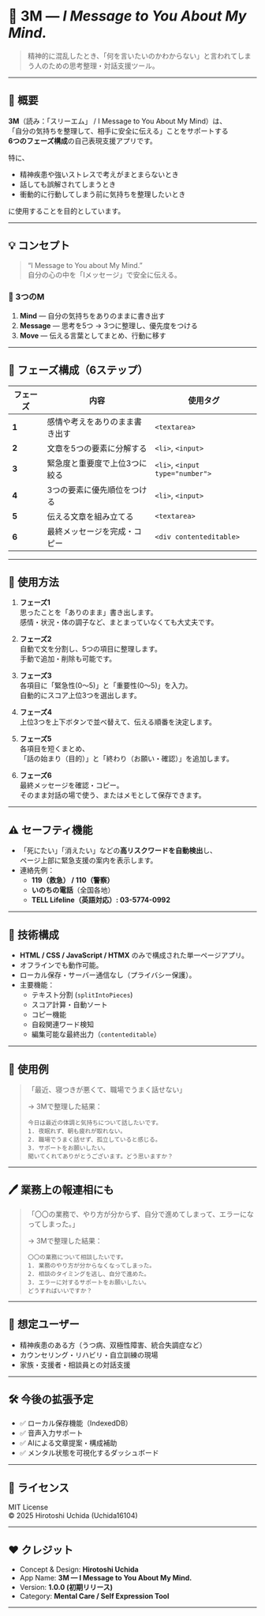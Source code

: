 # 🧠 3M — *I Message to You About My Mind.*

> 精神的に混乱したとき、「何を言いたいのかわからない」と言われてしまう人のための思考整理・対話支援ツール。

---

## 🌱 概要

**3M**（読み：「スリーエム」 / I Message to You About My Mind）は、  
「自分の気持ちを整理して、相手に安全に伝える」ことをサポートする  
**6つのフェーズ構成**の自己表現支援アプリです。

特に、  
- 精神疾患や強いストレスで考えがまとまらないとき  
- 話しても誤解されてしまうとき  
- 衝動的に行動してしまう前に気持ちを整理したいとき  

に使用することを目的としています。

---

## 💡 コンセプト

> “I Message to You about My Mind.”  
> 自分の心の中を「Iメッセージ」で安全に伝える。

### 🧭 3つのM
1. **Mind** — 自分の気持ちをありのままに書き出す  
2. **Message** — 思考を5つ → 3つに整理し、優先度をつける  
3. **Move** — 伝える言葉としてまとめ、行動に移す  

---

## 🧩 フェーズ構成（6ステップ）

| フェーズ | 内容 | 使用タグ |
|-----------|-------|-----------|
| **1** | 感情や考えをありのまま書き出す | `<textarea>` |
| **2** | 文章を5つの要素に分解する | `<li>`, `<input>` |
| **3** | 緊急度と重要度で上位3つに絞る | `<li>`, `<input type="number">` |
| **4** | 3つの要素に優先順位をつける | `<li>`, `<input>` |
| **5** | 伝える文章を組み立てる | `<textarea>` |
| **6** | 最終メッセージを完成・コピー | `<div contenteditable>` |

---

## 🧠 使用方法

1. **フェーズ1**  
   思ったことを「ありのまま」書き出します。  
   感情・状況・体の調子など、まとまっていなくても大丈夫です。

2. **フェーズ2**  
   自動で文を分割し、5つの項目に整理します。  
   手動で追加・削除も可能です。

3. **フェーズ3**  
   各項目に「緊急性(0〜5)」と「重要性(0〜5)」を入力。  
   自動的にスコア上位3つを選出します。

4. **フェーズ4**  
   上位3つを上下ボタンで並べ替えて、伝える順番を決定します。

5. **フェーズ5**  
   各項目を短くまとめ、  
   「話の始まり（目的）」と「終わり（お願い・確認）」を追加します。

6. **フェーズ6**  
   最終メッセージを確認・コピー。  
   そのまま対話の場で使う、またはメモとして保存できます。

---

## ⚠️ セーフティ機能

- 「死にたい」「消えたい」などの**高リスクワードを自動検出**し、  
  ページ上部に緊急支援の案内を表示します。  
- 連絡先例：  
  - **119（救急） / 110（警察）**  
  - **いのちの電話**（全国各地）  
  - **TELL Lifeline（英語対応）: 03-5774-0992**

---

## 🧩 技術構成

- **HTML / CSS / JavaScript / HTMX** のみで構成された単一ページアプリ。  
- オフラインでも動作可能。  
- ローカル保存・サーバー通信なし（プライバシー保護）。  
- 主要機能：
  - テキスト分割 (`splitIntoPieces`)
  - スコア計算・自動ソート
  - コピー機能
  - 自殺関連ワード検知
  - 編集可能な最終出力（`contenteditable`）

---

## 💬 使用例

> 「最近、寝つきが悪くて、職場でうまく話せない」  
>  
> → 3Mで整理した結果：
>
> ```
> 今日は最近の体調と気持ちについて話したいです。
> 1. 夜眠れず、朝も疲れが取れない。
> 2. 職場でうまく話せず、孤立していると感じる。
> 3. サポートをお願いしたい。
> 聞いてくれてありがとうございます。どう思いますか？
> ```

---

## 🖊️ 業務上の報連相にも

> 「〇〇の業務で、やり方が分からず、自分で進めてしまって、エラーになってしまった。」
>
> → 3Mで整理した結果：
>
> ```
> 〇〇の業務について相談したいです。
> 1. 業務のやり方が分からなくなってしまった。
> 2. 相談のタイミングを逃し、自分で進めた。
> 3. エラーに対するサポートをお願いしたい。
> どうすればいいですか？
> ```

---

## 👥 想定ユーザー

- 精神疾患のある方（うつ病、双極性障害、統合失調症など）
- カウンセリング・リハビリ・自立訓練の現場
- 家族・支援者・相談員との対話支援

---

## 🛠 今後の拡張予定

- ✅ ローカル保存機能（IndexedDB）
- ✅ 音声入力サポート
- ✅ AIによる文章提案・構成補助
- ✅ メンタル状態を可視化するダッシュボード

---

## 📜 ライセンス

MIT License  
© 2025 Hirotoshi Uchida (Uchida16104)

---

## ❤️ クレジット

- Concept & Design: **Hirotoshi Uchida**  
- App Name: **3M — I Message to You About My Mind.**  
- Version: **1.0.0 (初期リリース)**  
- Category: **Mental Care / Self Expression Tool**

---
